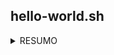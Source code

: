 ## hello-world.sh

<details>
  <summary>RESUMO</summary>

- Aprendemos sobre echo
- Shebang
- Criar variavel
- Atribuicao de variavel
- Uso do man e help

</details>


